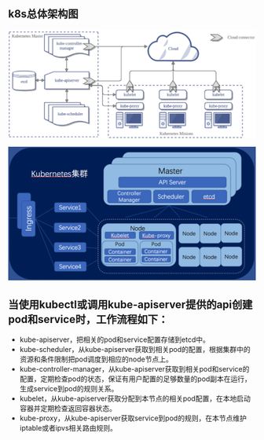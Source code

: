 ## k8s总体架构图
![k8s图1](https://raw.githubusercontent.com/yanming-zhang/Study_Notes/master/resources/k8s-1.png)

![k8s图2](https://raw.githubusercontent.com/yanming-zhang/Study_Notes/master/resources/k8s-2.png)

## 当使用kubectl或调用kube-apiserver提供的api创建pod和service时，工作流程如下：
* kube-apiserver，把相关的pod和service配置存储到etcd中。
* kube-scheduler，从kube-apiserver获取到相关pod的配置，根据集群中的资源和条件限制把pod调度到相应的node节点上。
* kube-controller-manager，从kube-apiserver获取到相关pod和service的配置，定期检查pod的状态，保证有用户配置的足够数量的pod副本在运行，生成service到pod的规则关系。
* kubelet，从kube-apiserver获取分配到本节点的相关pod配置，在本地启动容器并定期检查返回容器状态。
* kube-proxy，从kube-apiserver获取service到pod的规则，在本节点维护iptable或者ipvs相关路由规则。
